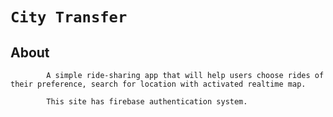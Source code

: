 # `City Transfer`

## About

            A simple ride-sharing app that will help users choose rides of their preference, search for location with activated realtime map.

            This site has firebase authentication system.